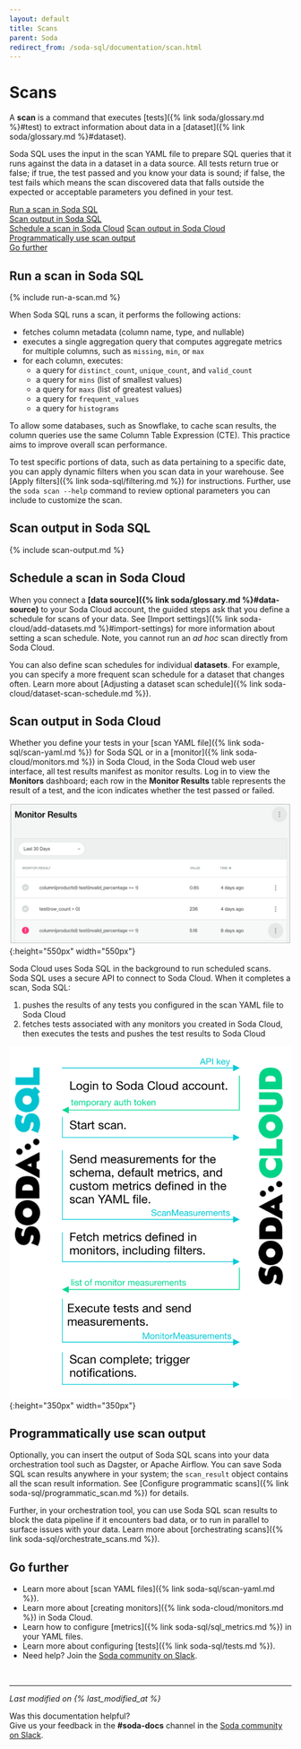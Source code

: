 ```yaml
---
layout: default
title: Scans
parent: Soda
redirect_from: /soda-sql/documentation/scan.html
---
```


# Scans 

A **scan** is a command that executes [tests]({% link soda/glossary.md %}#test) to extract information about data in a [dataset]({% link soda/glossary.md %}#dataset). 

Soda SQL uses the input in the scan YAML file to prepare SQL queries that it runs against the data in a dataset in a data source. All tests return true or false; if true, the test passed and you know your data is sound; if false, the test fails which means the scan discovered data that falls outside the expected or acceptable parameters you defined in your test.

[Run a scan in Soda SQL](#run-a-scan-in-soda-sql)<br />
[Scan output in Soda SQL](#scan-output-in-soda-sql)<br />
[Schedule a scan in Soda Cloud](#schedule-a-scan-in-soda-cloud)
[Scan output in Soda Cloud](#scan-output-in-soda-cloud)<br />
[Programmatically use scan output](#programmatically-use-scan-output)<br />
[Go further](#go-further)<br />

## Run a scan in Soda SQL

{% include run-a-scan.md %}

When Soda SQL runs a scan, it performs the following actions:
- fetches column metadata (column name, type, and nullable)
- executes a single aggregation query that computes aggregate metrics for multiple columns, such as `missing`, `min`, or `max`
- for each column, executes:
  - a query for `distinct_count`, `unique_count`, and `valid_count`
  - a query for `mins` (list of smallest values)
  - a query for `maxs` (list of greatest values)
  - a query for `frequent_values`
  - a query for `histograms`

To allow some databases, such as Snowflake, to cache scan results, the column queries use the same Column Table Expression (CTE). This practice aims to improve overall scan performance.

To test specific portions of data, such as data pertaining to a specific date, you can apply dynamic filters when you scan data in your warehouse. See [Apply filters]({% link soda-sql/filtering.md %}) for instructions. Further, use the `soda scan --help` command to review optional parameters you can include to customize the scan. 

## Scan output in Soda SQL

{% include scan-output.md %}

## Schedule a scan in Soda Cloud

When you connect a **[data source]({% link soda/glossary.md %}#data-source)** to your Soda Cloud account, the guided steps ask that you define a schedule for scans of your data. See [Import settings]({% link soda-cloud/add-datasets.md %}#import-settings) for more information about setting a scan schedule. Note, you cannot run an *ad hoc* scan directly from Soda Cloud.

You can also define scan schedules for individual **datasets**. For example, you can specify a more frequent scan schedule for a dataset that changes often. Learn more about [Adjusting a dataset scan schedule]({% link soda-cloud/dataset-scan-schedule.md %}). 

## Scan output in Soda Cloud

Whether you define your tests in your [scan YAML file]({% link soda-sql/scan-yaml.md %}) for Soda SQL or in a [monitor]({% link soda-cloud/monitors.md %}) in Soda Cloud, in the Soda Cloud web user interface, all test results manifest as monitor results. Log in to view the **Monitors** dashboard; each row in the **Monitor Results** table represents the result of a test, and the icon indicates whether the test passed or failed.

![monitor-results](/assets/images/monitor-results.png){:height="550px" width="550px"}

Soda Cloud uses Soda SQL in the background to run scheduled scans. Soda SQL uses a secure API to connect to Soda Cloud. When it completes a scan, Soda SQL:
1. pushes the results of any tests you configured in the scan YAML file to Soda Cloud
2. fetches tests associated with any monitors you created in Soda Cloud, then executes the tests and pushes the test results to Soda Cloud

![scan-with-cloud](/assets/images/scan-with-cloud.png){:height="350px" width="350px"}



## Programmatically use scan output 

Optionally, you can insert the output of Soda SQL scans into your data orchestration tool such as Dagster, or Apache Airflow. You can save Soda SQL scan results anywhere in your system; the `scan_result` object contains all the scan result information. See [Configure programmatic scans]({% link soda-sql/programmatic_scan.md %}) for details.

Further, in your orchestration tool, you can use Soda SQL scan results to block the data pipeline if it encounters bad data, or to run in parallel to surface issues with your data. Learn more about [orchestrating scans]({% link soda-sql/orchestrate_scans.md %}).

## Go further

* Learn more about [scan YAML files]({% link soda-sql/scan-yaml.md %}).
* Learn more about [creating monitors]({% link soda-cloud/monitors.md %}) in Soda Cloud.
* Learn how to configure [metrics]({% link soda-sql/sql_metrics.md %}) in your YAML files.
* Learn more about configuring [tests]({% link soda-sql/tests.md %}).
* Need help? Join the <a href="http://community.soda.io/slack" target="_blank"> Soda community on Slack</a>.

<br />

---
*Last modified on {% last_modified_at %}*

Was this documentation helpful? <br /> Give us your feedback in the **#soda-docs** channel in the <a href="http://community.soda.io/slack" target="_blank"> Soda community on Slack</a>.